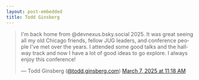 ```yaml
---
layout: post-embedded
title: Todd Ginsberg 
---
```

<blockquote class="bluesky-embed" data-bluesky-uri="at://did:plc:v4z7wmda76iv5mgwovlkd3w3/app.bsky.feed.post/3ljsfwnr7vc2v" data-bluesky-cid="bafyreidi6h5umjcool6ke3od7lig4jjjwv7hpfsnbea4phdejywpjsxeky" data-bluesky-embed-color-mode="system"><p lang="en">I&#x27;m back home from @devnexus.bsky.social 2025. It was great seeing all my old Chicago friends, fellow JUG leaders, and conference people I&#x27;ve met over the years. I attended some good talks and the hallway track and now I have a lot of good ideas to go explore. I always enjoy this conference!</p>&mdash; Todd Ginsberg (<a href="https://bsky.app/profile/did:plc:v4z7wmda76iv5mgwovlkd3w3?ref_src=embed">@todd.ginsberg.com</a>) <a href="https://bsky.app/profile/did:plc:v4z7wmda76iv5mgwovlkd3w3/post/3ljsfwnr7vc2v?ref_src=embed">March 7, 2025 at 11:18 AM</a></blockquote><script async src="https://embed.bsky.app/static/embed.js" charset="utf-8"></script>